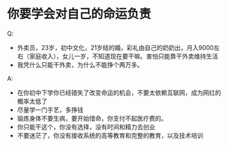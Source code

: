 # 你要学会对自己的命运负责
Q:
- 外卖员，23岁，初中文化，21岁结的婚，彩礼由自己的奶奶出，月入9000左右（家庭收入），女儿一岁，不知道现在要干嘛。害怕只能靠干外卖维持生活
- 我凭什么只能干外卖，为什么不能挣个两万多。
  
A:

- 在你初中下学你已经错失了改变命运的机会，不要太依赖互联网，成为网红的概率太低了
- 尽量学一门手艺，多挣钱
- 锻炼身体不要生病，要开始惜命，你支付不起医疗费的。
- 你只能干这个，你没有选择，没有时间和精力去创业
- 不要迷茫了，你没有接收系统的高等教育和完整的教育，以及技术培训